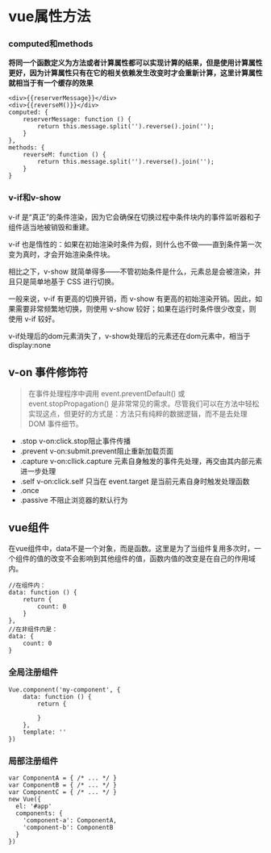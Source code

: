 # vue属性方法
### computed和methods
**将同一个函数定义为方法或者计算属性都可以实现计算的结果，但是使用计算属性更好，因为计算属性只有在它的相关依赖发生改变时才会重新计算，这里计算属性就相当于有一个缓存的效果**
```
<div>{{reserverMessage}}</div>
<div>{{reverseM()}}</div>
computed: {
    reserverMessage: function () {
        return this.message.split('').reverse().join('');
    }
},
methods: {
    reverseM: function () {
        return this.message.split('').reverse().join('');                    
    }
}
```
### v-if和v-show
v-if 是“真正”的条件渲染，因为它会确保在切换过程中条件块内的事件监听器和子组件适当地被销毁和重建。  

v-if 也是惰性的：如果在初始渲染时条件为假，则什么也不做——直到条件第一次变为真时，才会开始渲染条件块。  

相比之下，v-show 就简单得多——不管初始条件是什么，元素总是会被渲染，并且只是简单地基于 CSS 进行切换。  

一般来说，v-if 有更高的切换开销，而 v-show 有更高的初始渲染开销。因此，如果需要非常频繁地切换，则使用 v-show 较好；如果在运行时条件很少改变，则使用 v-if 较好。  

v-if处理后的dom元素消失了，v-show处理后的元素还在dom元素中，相当于display:none  

## v-on 事件修饰符
> 在事件处理程序中调用 event.preventDefault() 或 event.stopPropagation() 是非常常见的需求。尽管我们可以在方法中轻松实现这点，但更好的方式是：方法只有纯粹的数据逻辑，而不是去处理 DOM 事件细节。
- .stop v-on:click.stop阻止事件传播
- .prevent v-on:submit.prevent阻止重新加载页面
- .capture v-on:cllick.capture 元素自身触发的事件先处理，再交由其内部元素进一步处理
- .self v-on:click.self 只当在 event.target 是当前元素自身时触发处理函数
- .once
- .passive 不阻止浏览器的默认行为

## vue组件
在vue组件中，data不是一个对象，而是函数。这里是为了当组件复用多次时，一个组件的值的改变不会影响到其他组件的值，函数内值的改变是在自己的作用域内。
```
//在组件内：
data: function () {
    return {
        count: 0
    }
},
//在非组件内是：
data: {
    count: 0
}
```
### 全局注册组件
```
Vue.component('my-component', {
    data: function () {
        return {

        }
    },
    template: ''
})
```
### 局部注册组件
```
var ComponentA = { /* ... */ }
var ComponentB = { /* ... */ }
var ComponentC = { /* ... */ }
new Vue({
  el: '#app'
  components: {
    'component-a': ComponentA,
    'component-b': ComponentB
  }
})
```